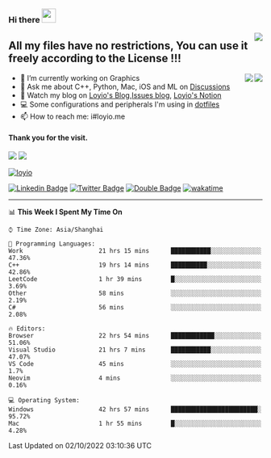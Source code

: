 <h3 align="left">Hi there <img src="https://media.giphy.com/media/hvRJCLFzcasrR4ia7z/giphy.gif" width="28"></h3>
<a align="right" href="https://github.com/loyio/loyio/blob/master/STAR/README.md"><img align="right" src="https://img.shields.io/badge/LOYIO-STAR-green" /></a>

## All my files have no restrictions, You can use it freely according to the License !!!

<a href="https://github.com/loyio#gh-light-mode-only">
     <img align="right"  src="https://loy-readme.vercel.app/api/top-langs/?username=loyio&langs_count=6&hide=css,html,jupyter%20notebook" />
</a>

<a href="https://github.com/loyio#gh-dark-mode-only">
  <img align="right"  src="https://loy-readme.vercel.app/api/top-langs/?username=loyio&langs_count=6&theme=slateorange&hide=css,html,jupyter%20notebook" />
</a>



- 🔭 I’m currently working on Graphics
- 💬 Ask me about C++, Python, Mac, iOS and ML on [Discussions](https://github.com/loyio/blog/discussions)
- 📔 Watch my blog on [Loyio's Blog](https://loyio.me),[Issues blog](https://github.com/loyio/blog/issues), [Loyio's Notion](https://loyio.notion.site/loyio/Loyio-s-Dashboard-2f56bd29222a445ea9d9e8802a1ac83b)
- 💻 Some configurations and peripherals I'm using in [dotfiles](https://github.com/loyio/dotfiles)
- 📫 How to reach me: i#loyio.me


#### Thank you for the visit.
<img src="http://profile-counter.glitch.me/loyio/count.svg" />

<img src="https://loy-readme.vercel.app/api?username=loyio&show_icons=true&hide=stars&include_all_commits=true&hide_title=true&theme=slateorange" />

     

[![loyio](https://github-profile-trophy.vercel.app/?username=loyio&theme=onedark&column=4)](https://github.com/loyio)

[![Linkedin Badge](https://img.shields.io/badge/-@loyio-0077b5?style=flat-square&logo=Linkedin&logoColor=white&labelColor=0077b5&link=https://www.linkedin.com/in/loyio-hex-363172158/)](https://www.linkedin.com/in/loyio-hex-363172158/)
[![Twitter Badge](https://img.shields.io/badge/-@loyiome-1ca0f1?style=flat-square&labelColor=1ca0f1&logo=twitter&logoColor=white&link=https://twitter.com/loyiome)](https://twitter.com/loyiome)
[![Double Badge](https://img.shields.io/badge/@loyio-007722?style=flat&logo=Douban&logoColor=white)](https://www.douban.com/people/susmote)
[![wakatime](https://wakatime.com/badge/user/c0ddc104-5a20-41d1-ab9a-c4d9ea20a4d9.svg)](https://wakatime.com/@c0ddc104-5a20-41d1-ab9a-c4d9ea20a4d9)

-------
<!--START_SECTION:waka-->
📊 **This Week I Spent My Time On** 

```text
⌚︎ Time Zone: Asia/Shanghai

💬 Programming Languages: 
Work                     21 hrs 15 mins      ███████████░░░░░░░░░░░░░░   47.36% 
C++                      19 hrs 14 mins      ██████████░░░░░░░░░░░░░░░   42.86% 
LeetCode                 1 hr 39 mins        █░░░░░░░░░░░░░░░░░░░░░░░░   3.69% 
Other                    58 mins             ░░░░░░░░░░░░░░░░░░░░░░░░░   2.19% 
C#                       56 mins             ░░░░░░░░░░░░░░░░░░░░░░░░░   2.08%

🔥 Editors: 
Browser                  22 hrs 54 mins      ████████████░░░░░░░░░░░░░   51.06% 
Visual Studio            21 hrs 7 mins       ███████████░░░░░░░░░░░░░░   47.07% 
VS Code                  45 mins             ░░░░░░░░░░░░░░░░░░░░░░░░░   1.7% 
Neovim                   4 mins              ░░░░░░░░░░░░░░░░░░░░░░░░░   0.16%

💻 Operating System: 
Windows                  42 hrs 57 mins      ████████████████████████░   95.72% 
Mac                      1 hr 55 mins        █░░░░░░░░░░░░░░░░░░░░░░░░   4.28%

```


 Last Updated on 02/10/2022 03:10:36 UTC
<!--END_SECTION:waka-->
